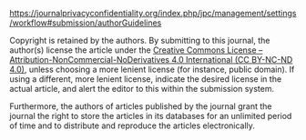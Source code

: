https://journalprivacyconfidentiality.org/index.php/jpc/management/settings/workflow#submission/authorGuidelines

Copyright is retained by the authors. By submitting to this journal, the author(s) license the article under the [Creative Commons License – Attribution-NonCommercial-NoDerivatives 4.0 International (CC BY-NC-ND 4.0)](https://creativecommons.org/licenses/by-nc-nd/4.0/), unless choosing a more lenient license (for instance, public domain). If using a different, more lenient license, indicate the desired license in the actual article, and alert the editor to this within the submission system.

Furthermore, the authors of articles published by the journal grant the journal the right to store the articles in its databases for an unlimited period of time and to distribute and reproduce the articles electronically. 


